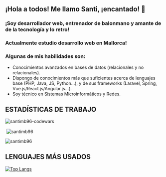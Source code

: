 ## ¡Hola a todos! Me llamo Santi, ¡encantado! 👋

### ¡Soy desarrollador web, entrenador de balonmano y amante de de la tecnología y lo retro!

### Actualmente estudio desarrollo web en Mallorca!

### Algunas de mis habilidades son:


- Conocimientos avanzados en bases de datos (relacionales y no relacionales).
- Dispongo de conocimientos más que suficientes acerca de lenguajes base (PHP, Java, JS, Python...), y de sus frameworks (Laravel, Spring, Vue.js/React.js/Angular.js...).
- Soy técnico en Sistemas Microinformáticos y Redes.


## ESTADÍSTICAS DE TRABAJO

<img align="center" src="https://www.codewars.com/users/santimb96/badges/large" alt="santimb96-codewars" />

<p>&nbsp;<img align="center" src="https://github-readme-stats.vercel.app/api?username=santimb96&show_icons=true&locale=en&theme=dark" alt="santimb96" /></p>

<p><img align="center" src="https://github-readme-streak-stats.herokuapp.com/?user=santimb96&theme=dark" alt="santimb96" /></p>


## LENGUAJES MÁS USADOS

[![Top Langs](https://github-readme-stats.vercel.app/api/top-langs/?username=santimb96&theme=dark)](https://github.com/santimb96/github-readme-stats)



